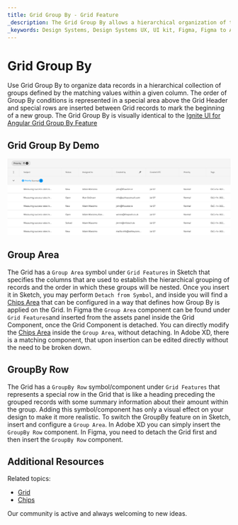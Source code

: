 ```yaml
---
title: Grid Group By - Grid Feature
_description: The Grid Group By allows a hierarchical organization of the Grid records according to common values for a selected column.
_keywords: Design Systems, Design Systems UX, UI kit, Figma, Figma to Angular, Export code from Figma, Figma to HTML, Figma UI kits, Sketch, Ignite UI for Angular, Sketch to Angular, Angular, Angular Design System, Export code from Sketch, Design Kits for Angular, Sketch HTML, Sketch to HTML, Sketch UI kits, Adobe XD, Adobe XD to Angular, Export code from Adobe XD, Adobe XD to HTML, Adobe XD UI kits
---
```


# Grid Group By

Use Grid Group By to organize data records in a hierarchical collection of groups defined by the matching values within a given column. The order of Group By conditions is represented in a special area above the Grid Header and special rows are inserted between Grid records to mark the beginning of a new group. The Grid Group By is visually identical to the [Ignite UI for Angular Grid Group By Feature](https://www.infragistics.com/products/ignite-ui-angular/angular/components/grid/groupby.html)

## Grid Group By Demo

<img class="responsive-img" src="../images/grid_group_by_demo.png" srcset="../images/grid_group_by_demo@2x.png 2x" />

## Group Area

The Grid has a `Group Area` symbol under `Grid Features` in Sketch that specifies the columns that are used to establish the hierarchical grouping of records and the order in which these groups will be nested. Once you insert it in Sketch, you may perform `Detach from Symbol`, and inside you will find a [Chips Area](chips.md) that can be configured in a way that defines how Group By is applied on the Grid. In Figma the `Group Area` component can be found under `Grid Features`and inserted from the assets panel inside the Grid Component, once the Grid Component is detached. You can directly modify the [Chips Area](chips.md) inside the `Group Area`, without detaching. In Adobe XD, there is a matching component, that upon insertion can be edited directly without the need to be broken down.

## GroupBy Row

The Grid has a `GroupBy Row` symbol/component under `Grid Features` that represents a special row in the Grid that is like a heading preceding the grouped records with some summary information about their amount within the group. Adding this symbol/component has only a visual effect on your design to make it more realistic. To switch the GroupBy feature on in Sketch, insert and configure a `Group Area`. In Adobe XD you can simply insert the `GroupBy Row` component. In Figma, you need to detach the Grid first and then insert the `GroupBy Row` component.

## Additional Resources

Related topics:

- [Grid](grid.md)
- [Chips](chips.md)
  <div class="divider--half"></div>

Our community is active and always welcoming to new ideas.
